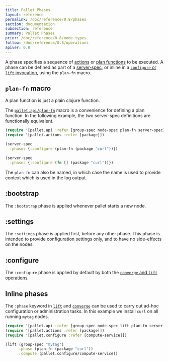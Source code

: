```yaml
---
title: Pallet Phases
layout: reference
permalink: /doc/reference/0.8/phases
section: documentation
subsection: reference
summary: Pallet Phases
prior: /doc/reference/0.8/node-types
follow: /doc/reference/0.8/operations
apiver: 0.8
---
```


A phase specifies a sequence of [actions](/doc/reference/0.8/actions) or
[plan functions](/doc/reference/0.8/crates) to be executed.  A phase can be
defined as part of a [server-spec](/doc/reference/0.8/node-types), or inline in
a [`configure` or `lift` invocation](/doc/reference/0.8/operations), using the
`plan-fn` macro.

## `plan-fn` macro

A plan function is just a plain clojure function.

The [`pallet.api/plan-fn`](/pallet/api/0.8/pallet.api#var-plan-fn) macro is a
convenience for defining a plan function.  In the following example, the two
server-spec definitions are functionally equivalent.

``` clojure
(require '[pallet.api :refer [group-spec node-spec plan-fn server-spec]])
(require '[pallet.actions :refer [package]])

(server-spec
  :phases {:configure (plan-fn (package "curl"))})

(server-spec
  :phases {:configure (fn [] (package "curl"))})
```

The `plan-fn` can also be named, in which case the name is used to provide
context which is used in the log output.

## :bootstrap

The `:bootstrap` phase is applied whenever pallet starts a new node.

## :settings

The `:settings` phase is applied first, before any other phase. This phase is
intended to provide configuration settings only, and to have no side-effects on
the nodes.

## :configure

The `:configure` phase is applied by default by both the
[`converge` and `lift` operations](/doc/reference/0.8/operations).

## Inline phases

The `:phase` keyword in [`lift`](/pallet/api/0.8/pallet.api#var-lift) and
[`converge`](/pallet/api/0.8/pallet.api#var-converge) can be used to carry out
ad-hoc configuration or administration tasks. In this example we install `curl`
on all running `mytag` nodes.

``` clojure
(require '[pallet.api :refer [group-spec node-spec lift plan-fn server-spec]])
(require '[pallet.actions :refer [package]])
(require '[pallet.configure :refer [compute-service]])

(lift (group-spec "mytag")
      :phase (plan-fn (package "curl"))
      :compute (pallet.configure/compute-service))
```
